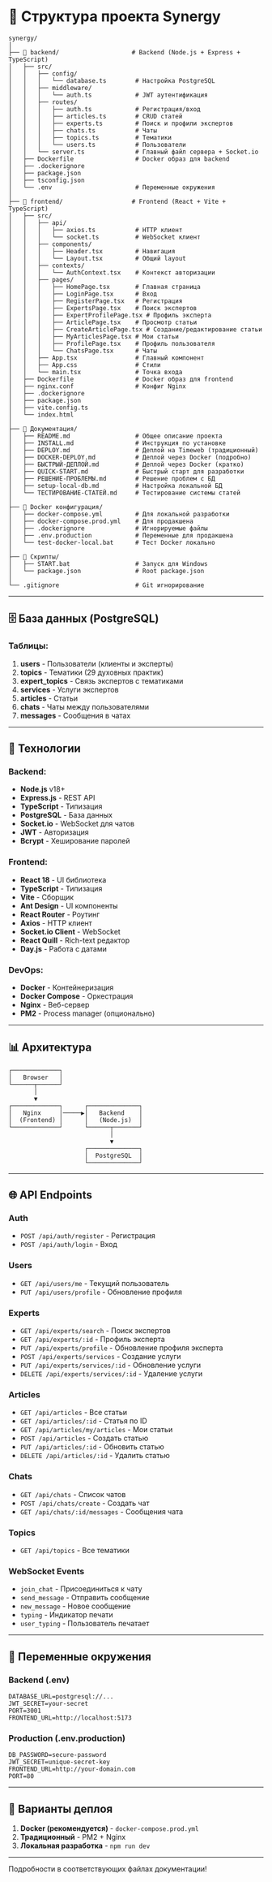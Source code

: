 # 📁 Структура проекта Synergy

```
synergy/
│
├── 📂 backend/                    # Backend (Node.js + Express + TypeScript)
│   ├── src/
│   │   ├── config/
│   │   │   └── database.ts        # Настройка PostgreSQL
│   │   ├── middleware/
│   │   │   └── auth.ts            # JWT аутентификация
│   │   ├── routes/
│   │   │   ├── auth.ts            # Регистрация/вход
│   │   │   ├── articles.ts        # CRUD статей
│   │   │   ├── experts.ts         # Поиск и профили экспертов
│   │   │   ├── chats.ts           # Чаты
│   │   │   ├── topics.ts          # Тематики
│   │   │   └── users.ts           # Пользователи
│   │   └── server.ts              # Главный файл сервера + Socket.io
│   ├── Dockerfile                 # Docker образ для backend
│   ├── .dockerignore
│   ├── package.json
│   ├── tsconfig.json
│   └── .env                       # Переменные окружения
│
├── 📂 frontend/                   # Frontend (React + Vite + TypeScript)
│   ├── src/
│   │   ├── api/
│   │   │   ├── axios.ts           # HTTP клиент
│   │   │   └── socket.ts          # WebSocket клиент
│   │   ├── components/
│   │   │   ├── Header.tsx         # Навигация
│   │   │   └── Layout.tsx         # Общий layout
│   │   ├── contexts/
│   │   │   └── AuthContext.tsx    # Контекст авторизации
│   │   ├── pages/
│   │   │   ├── HomePage.tsx       # Главная страница
│   │   │   ├── LoginPage.tsx      # Вход
│   │   │   ├── RegisterPage.tsx   # Регистрация
│   │   │   ├── ExpertsPage.tsx    # Поиск экспертов
│   │   │   ├── ExpertProfilePage.tsx # Профиль эксперта
│   │   │   ├── ArticlePage.tsx    # Просмотр статьи
│   │   │   ├── CreateArticlePage.tsx # Создание/редактирование статьи
│   │   │   ├── MyArticlesPage.tsx # Мои статьи
│   │   │   ├── ProfilePage.tsx    # Профиль пользователя
│   │   │   └── ChatsPage.tsx      # Чаты
│   │   ├── App.tsx                # Главный компонент
│   │   ├── App.css                # Стили
│   │   └── main.tsx               # Точка входа
│   ├── Dockerfile                 # Docker образ для frontend
│   ├── nginx.conf                 # Конфиг Nginx
│   ├── .dockerignore
│   ├── package.json
│   ├── vite.config.ts
│   └── index.html
│
├── 📂 Документация/
│   ├── README.md                  # Общее описание проекта
│   ├── INSTALL.md                 # Инструкция по установке
│   ├── DEPLOY.md                  # Деплой на Timeweb (традиционный)
│   ├── DOCKER-DEPLOY.md           # Деплой через Docker (подробно)
│   ├── БЫСТРЫЙ-ДЕПЛОЙ.md          # Деплой через Docker (кратко)
│   ├── QUICK-START.md             # Быстрый старт для разработки
│   ├── РЕШЕНИЕ-ПРОБЛЕМЫ.md        # Решение проблем с БД
│   ├── setup-local-db.md          # Настройка локальной БД
│   └── ТЕСТИРОВАНИЕ-СТАТЕЙ.md     # Тестирование системы статей
│
├── 📂 Docker конфигурация/
│   ├── docker-compose.yml         # Для локальной разработки
│   ├── docker-compose.prod.yml    # Для продакшена
│   ├── .dockerignore              # Игнорируемые файлы
│   ├── .env.production            # Переменные для продакшена
│   └── test-docker-local.bat      # Тест Docker локально
│
├── 📂 Скрипты/
│   ├── START.bat                  # Запуск для Windows
│   └── package.json               # Root package.json
│
└── .gitignore                     # Git игнорирование

```

---

## 🗄️ База данных (PostgreSQL)

### Таблицы:

1. **users** - Пользователи (клиенты и эксперты)
2. **topics** - Тематики (29 духовных практик)
3. **expert_topics** - Связь экспертов с тематиками
4. **services** - Услуги экспертов
5. **articles** - Статьи
6. **chats** - Чаты между пользователями
7. **messages** - Сообщения в чатах

---

## 🔧 Технологии

### Backend:
- **Node.js** v18+
- **Express.js** - REST API
- **TypeScript** - Типизация
- **PostgreSQL** - База данных
- **Socket.io** - WebSocket для чатов
- **JWT** - Авторизация
- **Bcrypt** - Хеширование паролей

### Frontend:
- **React 18** - UI библиотека
- **TypeScript** - Типизация
- **Vite** - Сборщик
- **Ant Design** - UI компоненты
- **React Router** - Роутинг
- **Axios** - HTTP клиент
- **Socket.io Client** - WebSocket
- **React Quill** - Rich-text редактор
- **Day.js** - Работа с датами

### DevOps:
- **Docker** - Контейнеризация
- **Docker Compose** - Оркестрация
- **Nginx** - Веб-сервер
- **PM2** - Process manager (опционально)

---

## 📊 Архитектура

```
┌─────────────┐
│   Browser   │
└──────┬──────┘
       │
       ▼
┌─────────────┐      ┌──────────────┐
│   Nginx     │─────▶│   Backend    │
│  (Frontend) │      │   (Node.js)  │
└─────────────┘      └──────┬───────┘
                            │
                            ▼
                     ┌──────────────┐
                     │  PostgreSQL  │
                     └──────────────┘
```

---

## 🌐 API Endpoints

### Auth
- `POST /api/auth/register` - Регистрация
- `POST /api/auth/login` - Вход

### Users
- `GET /api/users/me` - Текущий пользователь
- `PUT /api/users/profile` - Обновление профиля

### Experts
- `GET /api/experts/search` - Поиск экспертов
- `GET /api/experts/:id` - Профиль эксперта
- `PUT /api/experts/profile` - Обновление профиля эксперта
- `POST /api/experts/services` - Создание услуги
- `PUT /api/experts/services/:id` - Обновление услуги
- `DELETE /api/experts/services/:id` - Удаление услуги

### Articles
- `GET /api/articles` - Все статьи
- `GET /api/articles/:id` - Статья по ID
- `GET /api/articles/my/articles` - Мои статьи
- `POST /api/articles` - Создать статью
- `PUT /api/articles/:id` - Обновить статью
- `DELETE /api/articles/:id` - Удалить статью

### Chats
- `GET /api/chats` - Список чатов
- `POST /api/chats/create` - Создать чат
- `GET /api/chats/:id/messages` - Сообщения чата

### Topics
- `GET /api/topics` - Все тематики

### WebSocket Events
- `join_chat` - Присоединиться к чату
- `send_message` - Отправить сообщение
- `new_message` - Новое сообщение
- `typing` - Индикатор печати
- `user_typing` - Пользователь печатает

---

## 📝 Переменные окружения

### Backend (.env)
```env
DATABASE_URL=postgresql://...
JWT_SECRET=your-secret
PORT=3001
FRONTEND_URL=http://localhost:5173
```

### Production (.env.production)
```env
DB_PASSWORD=secure-password
JWT_SECRET=unique-secret-key
FRONTEND_URL=http://your-domain.com
PORT=80
```

---

## 🚀 Варианты деплоя

1. **Docker (рекомендуется)** - `docker-compose.prod.yml`
2. **Традиционный** - PM2 + Nginx
3. **Локальная разработка** - `npm run dev`

---

Подробности в соответствующих файлах документации!
